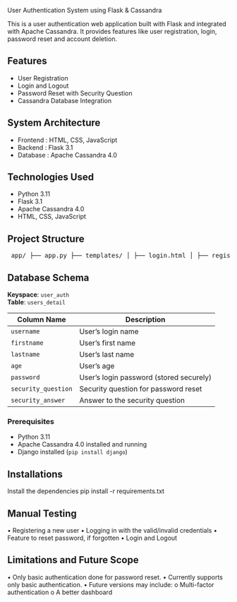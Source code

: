 User Authentication System using Flask & Cassandra

This is a user authentication web application built with Flask and integrated with Apache Cassandra. It provides features like user registration, login, password reset and account deletion.


## Features

- User Registration
- Login and Logout
- Password Reset with Security Question
- Cassandra Database Integration

## System Architecture

- Frontend : HTML, CSS, JavaScript
- Backend : Flask 3.1
- Database : Apache Cassandra 4.0

## Technologies Used

- Python 3.11
- Flask 3.1
- Apache Cassandra 4.0
- HTML, CSS, JavaScript

## Project Structure

<pre> app/ ├── app.py ├── templates/ │ ├── login.html │ ├── register.html │ ├── reset_password.html │ ├── dashboard.html │ └── home.html ├── static/ │ └── #image </pre>
 

## Database Schema

**Keyspace**: `user_auth`  
**Table**: `users_detail`

| Column Name        | Description                                      |
|--------------------|--------------------------------------------------|
| `username`         | User’s login name                                |
| `firstname`        | User’s first name                                |
| `lastname`         | User’s last name                                 |
| `age`              | User’s age                                       |
| `password`         | User’s login password (stored securely)          |
| `security_question`| Security question for password reset             |
| `security_answer`  | Answer to the security question                  |

### Prerequisites

- Python 3.11
- Apache Cassandra 4.0 installed and running
- Django installed (`pip install django`)


## Installations

Install the dependencies
	pip install -r requirements.txt

## Manual Testing
•	Registering a new user
•	Logging in with the valid/invalid credentials
•	Feature to reset password, if forgotten
•	Login and Logout

## Limitations and Future Scope
•	Only basic authentication done for password reset.
•	Currently supports only basic authentication.
•	Future versions may include:
	o	Multi-factor authentication
	o	A better dashboard

